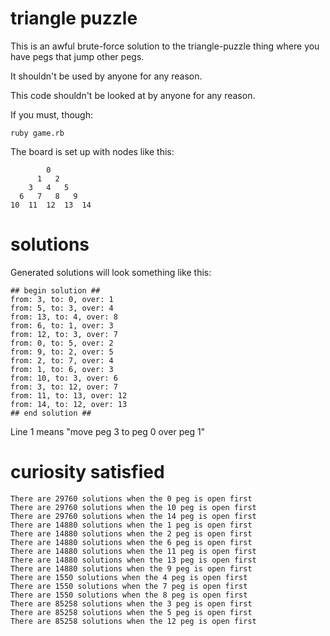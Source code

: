 triangle puzzle
===============

This is an awful brute-force solution to the triangle-puzzle thing where
you have pegs that jump other pegs. 

It shouldn't be used by anyone for any reason.

This code shouldn't be looked at by anyone for any reason. 

If you must, though:

    ruby game.rb

The board is set up with nodes like this:

            0
          1   2
        3   4   5
      6   7   8   9
    10  11  12  13  14  
    
    
solutions
=========

Generated solutions will look something like this: 

    ## begin solution ##
    from: 3, to: 0, over: 1
    from: 5, to: 3, over: 4
    from: 13, to: 4, over: 8
    from: 6, to: 1, over: 3
    from: 12, to: 3, over: 7
    from: 0, to: 5, over: 2
    from: 9, to: 2, over: 5
    from: 2, to: 7, over: 4
    from: 1, to: 6, over: 3
    from: 10, to: 3, over: 6
    from: 3, to: 12, over: 7
    from: 11, to: 13, over: 12
    from: 14, to: 12, over: 13
    ## end solution ##
    
Line 1 means "move peg 3 to peg 0 over peg 1"

curiosity satisfied
===================

    There are 29760 solutions when the 0 peg is open first
    There are 29760 solutions when the 10 peg is open first
    There are 29760 solutions when the 14 peg is open first
    There are 14880 solutions when the 1 peg is open first
    There are 14880 solutions when the 2 peg is open first
    There are 14880 solutions when the 6 peg is open first
    There are 14880 solutions when the 11 peg is open first
    There are 14880 solutions when the 13 peg is open first
    There are 14880 solutions when the 9 peg is open first
    There are 1550 solutions when the 4 peg is open first
    There are 1550 solutions when the 7 peg is open first
    There are 1550 solutions when the 8 peg is open first
    There are 85258 solutions when the 3 peg is open first
    There are 85258 solutions when the 5 peg is open first
    There are 85258 solutions when the 12 peg is open first

